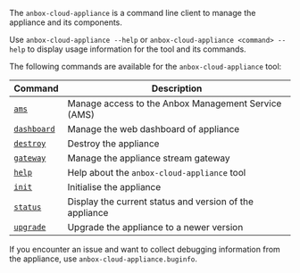 The `anbox-cloud-appliance` is a command line client to manage the appliance and its components.

Use `anbox-cloud-appliance --help` or `anbox-cloud-appliance <command> --help` to display usage information for the tool and its commands.

The following commands are available for the `anbox-cloud-appliance` tool:

| Command | Description|
|---------|------------|
|[`ams`](https://discourse.ubuntu.com/t/39517)    | Manage access to the Anbox Management Service (AMS)|
|[`dashboard`](https://discourse.ubuntu.com/t/39520)| Manage the web dashboard of appliance|
|[`destroy`](https://discourse.ubuntu.com/t/39521) | Destroy the appliance|
|[`gateway`](https://discourse.ubuntu.com/t/39522) | Manage the appliance stream gateway|
|[`help`](https://discourse.ubuntu.com/t/39523) | Help about the `anbox-cloud-appliance` tool|
|[`init`](https://discourse.ubuntu.com/t/39524)| Initialise the appliance|
|[`status`](https://discourse.ubuntu.com/t/39527) | Display the current status and version of the appliance|
|[`upgrade`](https://discourse.ubuntu.com/t/39528) | Upgrade the appliance to a newer version|

If you encounter an issue and want to collect debugging information from the appliance, use `anbox-cloud-appliance.buginfo`.
